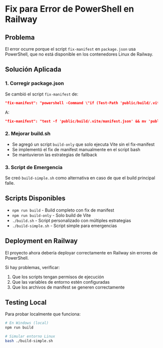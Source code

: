 # Fix para Error de PowerShell en Railway

## Problema
El error ocurre porque el script `fix-manifest` en `package.json` usa PowerShell, que no está disponible en los contenedores Linux de Railway.

## Solución Aplicada

### 1. Corregir package.json
Se cambió el script `fix-manifest` de:
```json
"fix-manifest": "powershell -Command \"if (Test-Path 'public/build/.vite/manifest.json') { Move-Item 'public/build/.vite/manifest.json' 'public/build/manifest.json' -Force }\""
```

A:
```json
"fix-manifest": "test -f 'public/build/.vite/manifest.json' && mv 'public/build/.vite/manifest.json' 'public/build/manifest.json' || echo 'Manifest file not found or already moved'"
```

### 2. Mejorar build.sh
- Se agregó un script `build-only` que solo ejecuta Vite sin el fix-manifest
- Se implementó el fix de manifest manualmente en el script bash
- Se mantuvieron las estrategias de fallback

### 3. Script de Emergencia
Se creó `build-simple.sh` como alternativa en caso de que el build principal falle.

## Scripts Disponibles
- `npm run build` - Build completo con fix de manifest
- `npm run build-only` - Solo build de Vite
- `./build.sh` - Script personalizado con múltiples estrategias
- `./build-simple.sh` - Script simple para emergencias

## Deployment en Railway
El proyecto ahora debería deployar correctamente en Railway sin errores de PowerShell.

Si hay problemas, verificar:
1. Que los scripts tengan permisos de ejecución
2. Que las variables de entorno estén configuradas
3. Que los archivos de manifest se generen correctamente

## Testing Local
Para probar localmente que funciona:
```bash
# En Windows (local)
npm run build

# Simular entorno Linux
bash ./build-simple.sh
```
